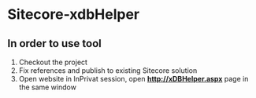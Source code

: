 # Sitecore-xdbHelper

In order to use tool
----------------------

 1. Checkout the project
 2. Fix references and publish to existing Sitecore solution
 3. Open website in InPrivat session, open **http://xDBHelper.aspx** page in the same window

